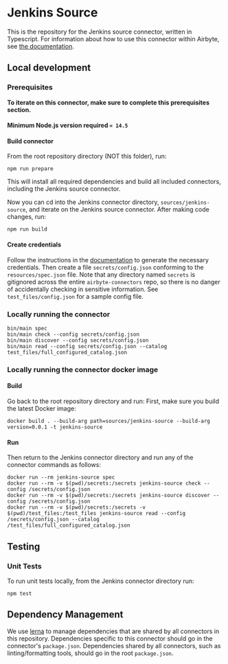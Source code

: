 # Jenkins Source

This is the repository for the Jenkins source connector, written in Typescript.
For information about how to use this connector within Airbyte, see [the
documentation](https://docs.airbyte.io/integrations/sources/jenkins).

## Local development

### Prerequisites

**To iterate on this connector, make sure to complete this prerequisites
section.**

#### Minimum Node.js version required `= 14.5`

#### Build connector

From the root repository directory (NOT this folder), run:

```
npm run prepare
```

This will install all required dependencies and build all included connectors,
including the Jenkins source connector.

Now you can cd into the Jenkins connector directory, `sources/jenkins-source`,
and iterate on the Jenkins source connector. After making code changes, run:

```
npm run build
```

#### Create credentials

Follow the instructions in the
[documentation](https://docs.airbyte.io/integrations/sources/jenkins) to
generate the necessary credentials. Then create a file `secrets/config.json`
conforming to the `resources/spec.json` file. Note that any directory named
`secrets` is gitignored across the entire `airbyte-connectors` repo, so there is
no danger of accidentally checking in sensitive information. See
`test_files/config.json` for a sample config file.

### Locally running the connector

```
bin/main spec
bin/main check --config secrets/config.json
bin/main discover --config secrets/config.json
bin/main read --config secrets/config.json --catalog test_files/full_configured_catalog.json
```

### Locally running the connector docker image

#### Build

Go back to the root repository directory and run:
First, make sure you build the latest Docker image:

```
docker build . --build-arg path=sources/jenkins-source --build-arg version=0.0.1 -t jenkins-source
```

#### Run

Then return to the Jenkins connector directory and run any of the connector
commands as follows:

```
docker run --rm jenkins-source spec
docker run --rm -v $(pwd)/secrets:/secrets jenkins-source check --config /secrets/config.json
docker run --rm -v $(pwd)/secrets:/secrets jenkins-source discover --config /secrets/config.json
docker run --rm -v $(pwd)/secrets:/secrets -v $(pwd)/test_files:/test_files jenkins-source read --config /secrets/config.json --catalog /test_files/full_configured_catalog.json
```

## Testing

### Unit Tests

To run unit tests locally, from the Jenkins connector directory run:

```
npm test
```


## Dependency Management

We use [lerna](https://lerna.js.org/) to manage dependencies that are shared by
all connectors in this repository. Dependencies specific to this connector
should go in the connector's `package.json`. Dependencies shared by all
connectors, such as linting/formatting tools, should go in the root
`package.json`.

